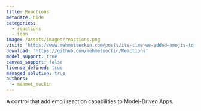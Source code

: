 ```yaml
---
title: Reactions
metadate: hide
categories:
  - reactions
  - icon
image: /assets/images/reactions.png
visit: 'https://www.mehmetseckin.com/posts/its-time-we-added-emojis-to-dynamics/'
download: 'https://github.com/mehmetseckin/Reactions'
model_support: true
canvas_support: false
license_defined: true
managed_solution: true
authors:
  - mehmet_seckin
---
```

A control that add emoji reaction capabilities to Model-Driven Apps.
